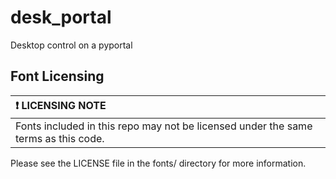 # desk_portal
Desktop control on a pyportal

## Font Licensing
|:exclamation: LICENSING NOTE                                                           |
|:--------------------------------------------------------------------------------------|
| Fonts included in this repo may not be licensed under the same terms as this code.    |

Please see the LICENSE file in the fonts/ directory for more information.